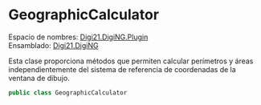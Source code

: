 # GeographicCalculator

Espacio de nombres: [Digi21.DigiNG.Plugin](../../)  
Ensamblado: [Digi21.DigiNG](../../../digi21.diging/)

Esta clase proporciona métodos que permiten calcular perímetros y áreas independientemente del sistema de referencia de coordenadas de la ventana de dibujo.

```csharp
public class GeographicCalculator
```



